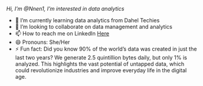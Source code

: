*Hi, I’m @Nnen1,*
 *I’m interested in data analytics*
- 🌱 I’m currently learning data analytics from Dahel Techies
- 💞️ I’m looking to collaborate on data management and analytics
- 📫 How to reach me on LinkedIn [Here](https://www.linkedin.com/in/chidinma-nnenna-747b6525a)
- 😄 Pronouns: She/Her
- ⚡ Fun fact: Did you know 90% of the world’s data was created in just the last two years? We generate 2.5 quintillion bytes daily, but only 1% is analyzed. This highlights the vast potential of untapped data, which could revolutionize industries and improve everyday life in the digital age.







<!---
Nnen1/Nnen1 is a ✨ special ✨ repository because its `README.md` (this file) appears on your GitHub profile.
You can click the Preview link to take a look at your changes.
--->
